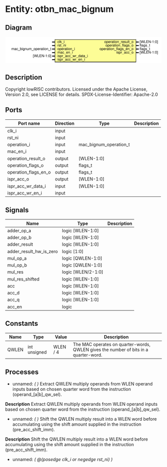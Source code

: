 # Entity: otbn_mac_bignum
## Diagram
![Diagram](otbn_mac_bignum.svg "Diagram")
## Description
Copyright lowRISC contributors.
 Licensed under the Apache License, Version 2.0, see LICENSE for details.
 SPDX-License-Identifier: Apache-2.0
 
## Ports
| Port name            | Direction | Type                   | Description |
| -------------------- | --------- | ---------------------- | ----------- |
| clk_i                | input     |                        |             |
| rst_ni               | input     |                        |             |
| operation_i          | input     | mac_bignum_operation_t |             |
| mac_en_i             | input     |                        |             |
| operation_result_o   | output    | [WLEN-1:0]             |             |
| operation_flags_o    | output    | flags_t                |             |
| operation_flags_en_o | output    | flags_t                |             |
| ispr_acc_o           | output    | [WLEN-1:0]             |             |
| ispr_acc_wr_data_i   | input     | [WLEN-1:0]             |             |
| ispr_acc_wr_en_i     | input     |                        |             |
## Signals
| Name                    | Type               | Description |
| ----------------------- | ------------------ | ----------- |
| adder_op_a              | logic [WLEN-1:0]   |             |
| adder_op_b              | logic [WLEN-1:0]   |             |
| adder_result            | logic [WLEN-1:0]   |             |
| adder_result_hw_is_zero | logic [1:0]        |             |
| mul_op_a                | logic [QWLEN-1:0]  |             |
| mul_op_b                | logic [QWLEN-1:0]  |             |
| mul_res                 | logic [WLEN/2-1:0] |             |
| mul_res_shifted         | logic [WLEN-1:0]   |             |
| acc                     | logic [WLEN-1:0]   |             |
| acc_d                   | logic [WLEN-1:0]   |             |
| acc_q                   | logic [WLEN-1:0]   |             |
| acc_en                  | logic              |             |
## Constants
| Name  | Type         | Value    | Description                                                                           |
| ----- | ------------ | -------- | ------------------------------------------------------------------------------------- |
| QWLEN | int unsigned | WLEN / 4 | The MAC operates on quarter-words, QWLEN gives the number of bits in a quarter-word.  |
## Processes
- unnamed: _(  )_
Extract QWLEN multiply operands from WLEN operand inputs based on chosen quarter word from the
instruction (operand_[a|b]_qw_sel).

**Description**
Extract QWLEN multiply operands from WLEN operand inputs based on chosen quarter word from the
instruction (operand_[a|b]_qw_sel).

- unnamed: _(  )_
Shift the QWLEN multiply result into a WLEN word before accumulating using the shift amount
supplied in the instruction (pre_acc_shift_imm).

**Description**
Shift the QWLEN multiply result into a WLEN word before accumulating using the shift amount
supplied in the instruction (pre_acc_shift_imm).

- unnamed: _( @(posedge clk_i or negedge rst_ni) )_

